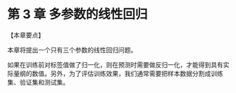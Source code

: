 # 第 3 章 多参数的线性回归

【本章要点】

本章将提出一个只有三个参数的线性回归问题。

如果在训练前对标签值做了归一化，则在预测时需要做反归一化，才能得到具有实际量纲的数值。另外，为了评估训练效果，我们通常需要把样本数据分割成训练集、验证集和测试集。
